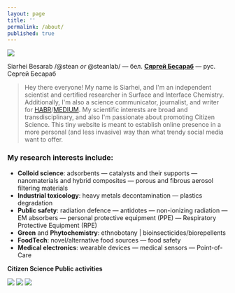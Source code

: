 ```yaml
---
layout: page
title: ''
permalink: /about/
published: true
---
```


![]({{site.baseurl}}/images/footer.png)

Siarhei Besarab /@stean _or_ @steanlab/ — бел. **[Сяргей Бесараб](https://be.wikipedia.org/wiki/%D0%A1%D1%8F%D1%80%D0%B3%D0%B5%D0%B9_%D0%92%D0%B0%D1%81%D1%96%D0%BB%D0%B5%D0%B2%D1%96%D1%87_%D0%91%D0%B5%D1%81%D0%B0%D1%80%D0%B0%D0%B1)** — рус. Сергей Бесараб

> Hey there everyone! My name is Siarhei, and I'm an independent scientist and certified researcher in Surface and Interface Chemistry. Additionally, I'm also a science communicator, journalist, and writer for [HABR](https://habr.com/ru/users/steanlab/posts)/[MEDIUM](https://medium.com/@steanlab). My scientific interests are broad and transdisciplinary, and also I'm passionate about promoting Citizen Science. This tiny website is meant to establish online presence in a more personal (and less invasive) way than what trendy social media want to offer.

### My research interests include:

- **Colloid science**: adsorbents — catalysts and their supports — nanomaterials and hybrid composites — porous and fibrous aerosol filtering materials
- **Industrial toxicology**: heavy metals decontamination — plastics degradation
- **Public safety**: radiation defence — antidotes — non-ionizing radiation — EM absorbers — personal protective equipment (PPE) — Respiratory Protective Equipment (RPE)
- **Green** and **Phytochemistry**: ethnobotany | bioinsecticides/biorepellents
- **FoodTech**:  novel/alternative food sources — food safety
- **Medical electronics**: wearable devices — medical sensors — Point-of-Care

**Citizen Science Public activities**

[![]({{site.baseurl}}/images/lab66.png)](https://t.me/joinchat/AAAAAFFhzPKyiLO85pRxUA)
[![]({{site.baseurl}}/images/scihack.png)](https://be.wikipedia.org/wiki/%D0%91%D0%B5%D0%BB%D0%B0%D1%80%D1%83%D1%81%D0%BA%D1%96_%D0%BD%D0%B0%D0%B2%D1%83%D0%BA%D0%BE%D0%B2%D1%8B_%D1%85%D0%B0%D0%BA%D0%B0%D1%82%D0%BE%D0%BD)
[![]({{site.baseurl}}/images/radio.png)](https://soundcloud.com/siarhei-v-besarab/sets/phytochemist-notes-vol-1)
